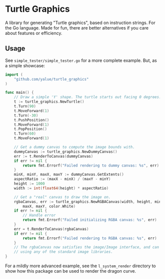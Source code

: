 Turtle Graphics
===============

A library for generating "Turtle graphics", based on instruction strings. For
the Go language.  Made for fun, there are better alternatives if you care about
features or efficiency.


Usage
-----

See `simple_tester/simple_tester.go` for a more complete example. But, as a
simple showcase:

```go
import (
    "github.com/yalue/turtle_graphics"
)

func main() {
    // Draw a simple 'Y' shape. The turtle starts out facing 0 degrees: left.
    t := turtle_graphics.NewTurtle()
    t.Turn(90)
    t.MoveForward(1)
    t.Turn(-30)
    t.PushPosition()
    t.MoveForward(1)
    t.PopPosition()
    t.Turn(60)
    t.MoveForward(1)

    // Get a dummy canvas to compute the image bounds with.
    dummyCanvas := turtle_graphics.NewDummyCanvas()
    err := t.RenderToCanvas(dummyCanvas)
    if err != nil {
        return fmt.Errorf("Failed rendering to dummy canvas: %s", err)
    }
    minX, minY, maxX, maxY := dummyCanvas.GetExtents()
    aspectRatio := (maxX - minX) / (maxY - minY)
    height := 1000
    width := int(float64(height) * aspectRatio)

    // Get a "real" canvas to draw the image on.
    rgbaCanvas, err := turtle_graphics.NewRGBACanvas(width, height, minX, minY,
        maxX, maxY, color.White)
    if err != nil {
        // Handle error
        return fmt.Errorf("Failed initializing RGBA canvas: %s", err)
    }
    err = t.RenderToCanvas(rgbaCanvas)
    if err != nil {
        return fmt.Errorf("Failed rendering to RGBA canvas: %s", err)
    }
    // The rgbaCanvas now satisfies the image/Image interface, and can be saved
    // using any of the standard image libraries.
}

```

For a mildly more advanced example, see the `l_system_render` directory to show
how this package can be used to render the dragon curve.
